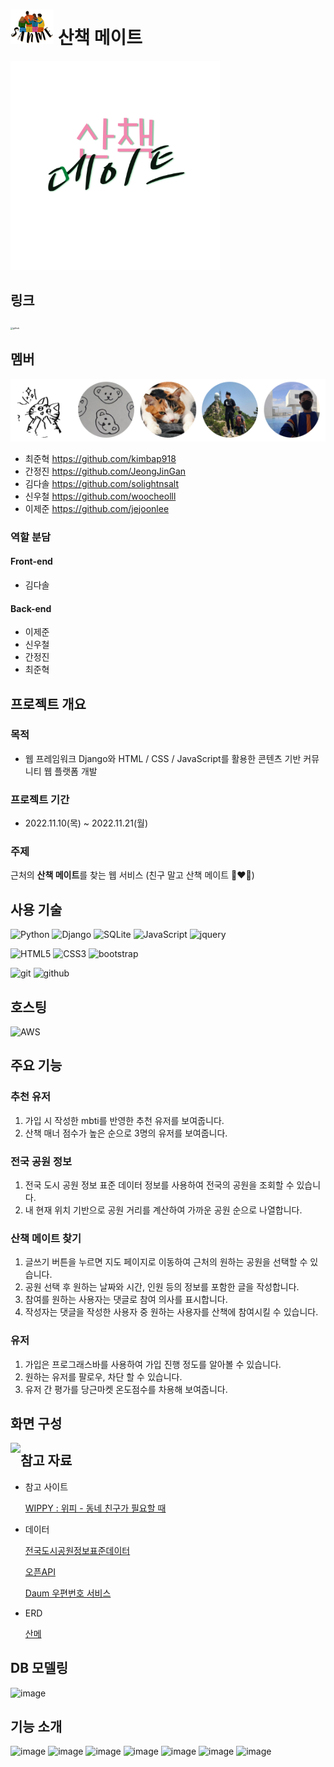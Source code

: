 # ![logo](README.assets/navlogo.png) 산책 메이트

<img src="README.assets/logo.png" alt="logo" style="zoom:67%;" />

## 링크

[<img src="https://allvectorlogo.com/img/2021/12/github-logo-vector.png" alt="github" style="zoom: 25%;" />](https://github.com/kimbap918/sanme_proj)





## 멤버

[![image-20221121173712473](README.assets/image-20221121173712473.png)](https://github.com/kimbap918/sanme_proj/graphs/contributors)

+ 최준혁 https://github.com/kimbap918
+ 간정진 https://github.com/JeongJinGan
+ 김다솔 https://github.com/solightnsalt
+ 신우철 https://github.com/woocheolll
+ 이제준 https://github.com/jejoonlee


### 역할 분담

#### Front-end

+ 김다솔 



#### Back-end

+ 이제준 
+ 신우철 
+ 간정진 
+ 최준혁 





## 프로젝트 개요

### 목적

+ 웹 프레임워크 Django와 HTML / CSS / JavaScript를 활용한 콘텐츠 기반 커뮤니티 웹 플랫폼 개발



### 프로젝트 기간

+ 2022.11.10(목) ~ 2022.11.21(월)



### 주제

근처의 **산책 메이트**를 찾는 웹 서비스 (친구 말고 산책 메이트 👩‍❤️‍👨)





## 사용 기술

![Python](https://img.shields.io/badge/python-3670A0?style=for-the-badge&logo=python&logoColor=ffdd54) ![Django](https://img.shields.io/badge/django-%23092E20.svg?style=for-the-badge&logo=django&logoColor=white) ![SQLite](https://img.shields.io/badge/sqlite-%2307405e.svg?style=for-the-badge&logo=sqlite&logoColor=white) ![JavaScript](https://img.shields.io/badge/javascript-%23323330.svg?style=for-the-badge&logo=javascript&logoColor=%23F7DF1E) ![jquery](https://img.shields.io/badge/jquery-0769AD?style=for-the-badge&logo=jquery&logoColor=white)  

![HTML5](https://img.shields.io/badge/html5-%23E34F26.svg?style=for-the-badge&logo=html5&logoColor=white) ![CSS3](https://img.shields.io/badge/css3-%231572B6.svg?style=for-the-badge&logo=css3&logoColor=white) ![bootstrap](https://img.shields.io/badge/bootstrap-7952B3?style=for-the-badge&logo=bootstrap&logoColor=white)

![git](https://img.shields.io/badge/git-F05032?style=for-the-badge&logo=git&logoColor=white) ![github](https://img.shields.io/badge/github-181717?style=for-the-badge&logo=github&logoColor=white)





## 호스팅

![AWS](https://img.shields.io/badge/AWS-%23FF9900.svg?style=for-the-badge&logo=amazon-aws&logoColor=white) 





## 주요 기능

### 추천 유저 

1. 가입 시 작성한 mbti를 반영한 추천 유저를 보여줍니다. 
2. 산책 매너 점수가 높은 순으로 3명의 유저를 보여줍니다.



### 전국 공원 정보

1. 전국 도시 공원 정보 표준 데이터 정보를 사용하여 전국의 공원을 조회할 수 있습니다.
2. 내 현재 위치 기반으로 공원 거리를 계산하여 가까운 공원 순으로 나열합니다.



### 산책 메이트 찾기

1. 글쓰기 버튼을 누르면 지도 페이지로 이동하여 근처의 원하는 공원을 선택할 수 있습니다.
2. 공원 선택 후 원하는 날짜와 시간, 인원 등의 정보를 포함한 글을 작성합니다. 
3. 참여를 원하는 사용자는 댓글로 참여 의사를 표시합니다.
4. 작성자는 댓글을 작성한 사용자 중 원하는 사용자를 산책에 참여시킬 수 있습니다.



### 유저

1. 가입은 프로그래스바를 사용하여 가입 진행 정도를 알아볼 수 있습니다.
2. 원하는 유저를 팔로우, 차단 할 수 있습니다.
3. 유저 간 평가를 당근마켓 온도점수를 차용해 보여줍니다.





## 화면 구성

<img src="https://img.shields.io/badge/figma-%23F24E1E.svg?style=for-the-badge&logo=figma&logoColor=white" align="left">





## 참고 자료

- 참고 사이트

  [WIPPY : 위피 - 동네 친구가 필요할 때](https://www.wippy.io/)

- 데이터

  [전국도시공원정보표준데이터](https://www.data.go.kr/data/15012890/standard.do)

  [오픈API](https://www.vworld.kr/dev/v4dv_2ddataguide2_s002.do?svcIde=uq162)

  [Daum 우편번호 서비스](https://postcode.map.daum.net/guide#usage)

- ERD

  [산메](https://www.erdcloud.com/d/5bSqa7ABTAapJgmkm)




## DB 모델링
![image](https://user-images.githubusercontent.com/75712723/203452923-329ef100-9c05-4315-a713-01364c834bcf.png)




## 기능 소개
![image](https://user-images.githubusercontent.com/75712723/203453121-2c6f9f56-7539-4936-9e07-efc4d4289089.png)
![image](https://user-images.githubusercontent.com/75712723/203453161-454585fe-a077-47fd-ab0d-b59b5b828c69.png)
![image](https://user-images.githubusercontent.com/75712723/203453187-a4252bb9-8c98-4920-a304-7fa05769d401.png)
![image](https://user-images.githubusercontent.com/75712723/203453212-93343a73-94c9-46dc-bcd5-a478afca61ca.png)
![image](https://user-images.githubusercontent.com/75712723/203453237-f1c2ddb6-d618-44d7-b89d-7d16bb0ed6a5.png)
![image](https://user-images.githubusercontent.com/75712723/203453260-d6f6d79a-db2f-4b53-9886-eca921e8f3fd.png)
![image](https://user-images.githubusercontent.com/75712723/203453278-39f92827-4c15-46bb-b0c1-f5b0b034eaf9.png)



